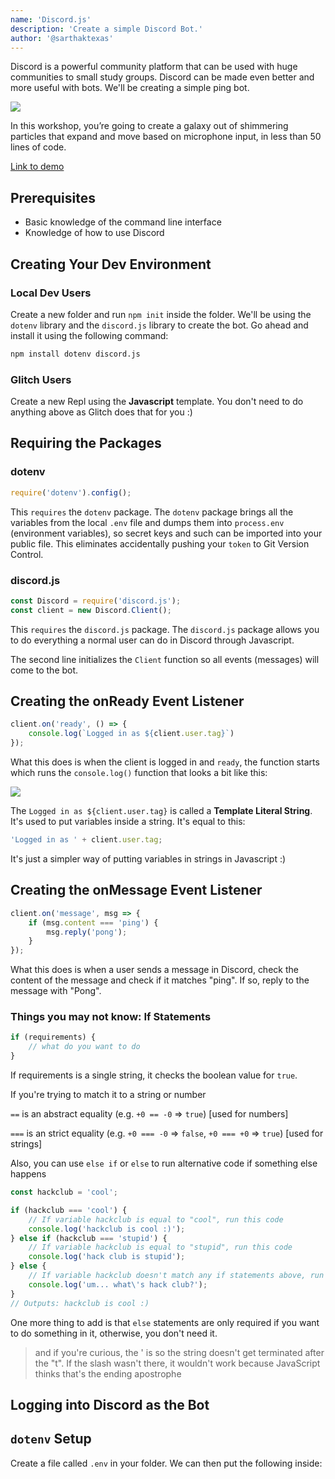 ```yaml
---
name: 'Discord.js'
description: 'Create a simple Discord Bot.'
author: '@sarthaktexas'
---
```


Discord is a powerful community platform that can be used with huge communities to small study groups. Discord can be made even better and more useful with bots. We'll be creating a simple ping bot.

![](https://cloud-e4ago2m0m.vercel.app/image.png)

In this workshop, you’re going to create a galaxy out of shimmering particles that expand and move based on microphone input, in less than 50 lines of code.

[Link to demo](https://repl.it/@Sarthaktexas/discord-js-tutorial)

## Prerequisites
- Basic knowledge of the command line interface
- Knowledge of how to use Discord

## Creating Your Dev Environment

### Local Dev Users
Create a new folder and run `npm init` inside the folder.
We'll be using the `dotenv` library and the `discord.js` library to create the bot.
Go ahead and install it using the following command:

```bash
npm install dotenv discord.js
```

### Glitch Users
Create a new Repl using the **Javascript** template. You don't need to do anything above as Glitch does that for you :)

## Requiring the Packages

### dotenv
```javascript
require('dotenv').config();
```
This `requires` the `dotenv` package. The `dotenv` package brings all the variables from the local `.env` file and dumps them into `process.env` (environment variables), so secret keys and such can be imported into your public file. This eliminates accidentally pushing your `token` to Git Version Control.

### discord.js
```javascript
const Discord = require('discord.js');
const client = new Discord.Client();
```
This `requires` the `discord.js` package. The `discord.js` package allows you to do everything a normal user can do in Discord through Javascript.

The second line initializes the `Client` function so all events (messages) will come to the bot.

## Creating the onReady Event Listener
```javascript
client.on('ready', () => {
    console.log(`Logged in as ${client.user.tag}`)
});
```
What this does is when the client is logged in and `ready`, the function starts which runs the `console.log()` function that looks a bit like this:

![](https://cloud-m6wj6kleq.vercel.app/image.png)

The `Logged in as ${client.user.tag}` is called a **Template Literal String**. It's used to put variables inside a string. It's equal to this:
```javascript
'Logged in as ' + client.user.tag;
```
It's just a simpler way of putting variables in strings in Javascript :)

## Creating the onMessage Event Listener
```javascript
client.on('message', msg => {
    if (msg.content === 'ping') {
        msg.reply('pong');
    }
});
```
What this does is when a user sends a message in Discord, check the content of the message and check if it matches "ping". If so, reply to the message with "Pong".

### Things you may not know: If Statements
```javascript
if (requirements) {
    // what do you want to do
}
```
If requirements is a single string, it checks the boolean value for `true`.

If you're trying to match it to a string or number

`==` is an abstract equality (e.g. `+0 == -0` => `true`) [used for numbers]

`===` is an strict equality (e.g. `+0 === -0` => `false`, `+0 === +0` => `true`) [used for strings]

Also, you can use `else if` or `else` to run alternative code if something else happens
```javascript
const hackclub = 'cool';

if (hackclub === 'cool') {
    // If variable hackclub is equal to "cool", run this code
    console.log('hackclub is cool :)');
} else if (hackclub === 'stupid') {
    // If variable hackclub is equal to "stupid", run this code
    console.log('hack club is stupid');
} else {
    // If variable hackclub doesn't match any if statements above, run the following code:
    console.log('um... what\'s hack club?');
}
// Outputs: hackclub is cool :)
```
One more thing to add is that `else` statements are only required if you want to do something in it, otherwise, you don't need it.
> and if you're curious, the \' is so the string doesn't get terminated after the "t". If the slash wasn't there, it wouldn't work because JavaScript thinks that's the ending apostrophe
## Logging into Discord as the Bot

## `dotenv` Setup
Create a file called `.env` in your folder.
We can then put the following inside:
```